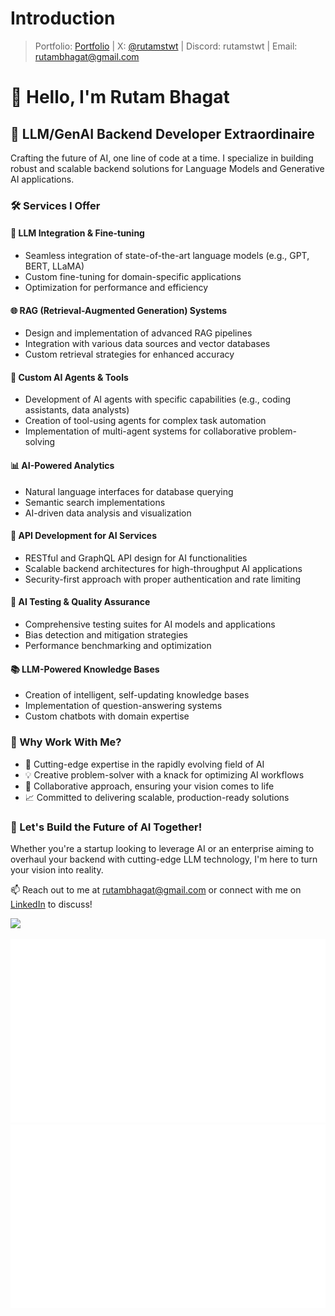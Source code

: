 # Introduction

> Portfolio: [Portfolio](https://rutam-bhagat-llm-portfolio.vercel.app/) | X: [@rutamstwt](https://x.com/rutamstwt) | Discord: rutamstwt | Email: [rutambhagat@gmail.com](mailto:rutambhagat@gmail.com)

# 👋 Hello, I'm Rutam Bhagat

## 🤖 LLM/GenAI Backend Developer Extraordinaire

Crafting the future of AI, one line of code at a time. I specialize in building robust and scalable backend solutions for Language Models and Generative AI applications.

### 🛠️ Services I Offer

#### 🧠 LLM Integration & Fine-tuning
- Seamless integration of state-of-the-art language models (e.g., GPT, BERT, LLaMA)
- Custom fine-tuning for domain-specific applications
- Optimization for performance and efficiency

#### 🌐 RAG (Retrieval-Augmented Generation) Systems
- Design and implementation of advanced RAG pipelines
- Integration with various data sources and vector databases
- Custom retrieval strategies for enhanced accuracy

#### 🔧 Custom AI Agents & Tools
- Development of AI agents with specific capabilities (e.g., coding assistants, data analysts)
- Creation of tool-using agents for complex task automation
- Implementation of multi-agent systems for collaborative problem-solving

#### 📊 AI-Powered Analytics
- Natural language interfaces for database querying
- Semantic search implementations
- AI-driven data analysis and visualization

#### 🔗 API Development for AI Services
- RESTful and GraphQL API design for AI functionalities
- Scalable backend architectures for high-throughput AI applications
- Security-first approach with proper authentication and rate limiting

#### 🧪 AI Testing & Quality Assurance
- Comprehensive testing suites for AI models and applications
- Bias detection and mitigation strategies
- Performance benchmarking and optimization

#### 📚 LLM-Powered Knowledge Bases
- Creation of intelligent, self-updating knowledge bases
- Implementation of question-answering systems
- Custom chatbots with domain expertise

### 💼 Why Work With Me?

- 🚀 Cutting-edge expertise in the rapidly evolving field of AI
- 💡 Creative problem-solver with a knack for optimizing AI workflows
- 🤝 Collaborative approach, ensuring your vision comes to life
- 📈 Committed to delivering scalable, production-ready solutions

### 🌟 Let's Build the Future of AI Together!

Whether you're a startup looking to leverage AI or an enterprise aiming to overhaul your backend with cutting-edge LLM technology, I'm here to turn your vision into reality.

📫 Reach out to me at [rutambhagat@gmail.com](mailto:rutambhagat@gmail.com) or connect with me on [LinkedIn](https://www.linkedin.com/in/rutam-bhagat/) to discuss!

<!-- Socials stats -->

<a href="https://x.com/rutamstwt"><img src="https://img.shields.io/badge/follow%20me%20on-twitter-blue?style=flat&logo=twitter">

<!-- Github Stats -->

![](https://raw.githubusercontent.com/RutamBhagat/github_stats/master/generated/overview.svg#gh-dark-mode-only)
![](https://raw.githubusercontent.com/RutamBhagat/github_stats/master/generated/languages.svg#gh-dark-mode-only)
